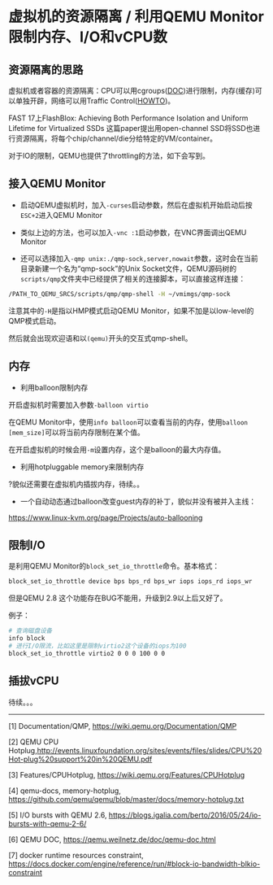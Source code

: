 # 虚拟机的资源隔离 / 利用QEMU Monitor限制内存、I/O和vCPU数

## 资源隔离的思路

虚拟机或者容器的资源隔离：CPU可以用cgroups([DOC](https://www.kernel.org/doc/Documentation/cgroup-v1/cgroups.txt))进行限制，内存(缓存)可以单独开辟，网络可以用Traffic Control([HOWTO](http://linux-ip.net/articles/Traffic-Control-HOWTO/))。

FAST 17上FlashBlox: Achieving Both Performance Isolation and Uniform Lifetime for Virtualized SSDs 这篇paper提出用open-channel SSD将SSD也进行资源隔离，将每个chip/channel/die分给特定的VM/container。

对于IO的限制，QEMU也提供了throttling的方法，如下会写到。

## 接入QEMU Monitor

* 启动QEMU虚拟机时，加入`-curses`启动参数，然后在虚拟机开始启动后按`ESC+2`进入QEMU Monitor

* 类似上边的方法，也可以加入`-vnc :1`启动参数，在VNC界面调出QEMU Monitor

* 还可以选择加入`-qmp unix:./qmp-sock,server,nowait`参数，这时会在当前目录新建一个名为“qmp-sock”的Unix Socket文件，QEMU源码树的`scripts/qmp`文件夹中已经提供了相关的连接脚本，可以直接这样连接：

```bash
/PATH_TO_QEMU_SRCS/scripts/qmp/qmp-shell -H ~/vmimgs/qmp-sock
```
注意其中的`-H`是指以HMP模式启动QEMU Monitor，如果不加是以low-level的QMP模式启动。

然后就会出现欢迎语和以`(qemu)`开头的交互式qmp-shell。


## 内存
* 利用balloon限制内存

开启虚拟机时需要加入参数`-balloon virtio`

在QEMU Monitor中，使用`info balloon`可以查看当前的内存，使用`balloon [mem_size]`可以将当前内存限制在某个值。

在开启虚拟机的时候会用`-m`设置内存，这个是balloon的最大内存值。

* 利用hotpluggable memory来限制内存

?貌似还需要在虚拟机内插拔内存，待续。。

* 一个自动动态通过balloon改变guest内存的补丁，貌似并没有被并入主线：

https://www.linux-kvm.org/page/Projects/auto-ballooning

## 限制I/O

是利用QEMU Monitor的`block_set_io_throttle`命令。基本格式：
```bash
block_set_io_throttle device bps bps_rd bps_wr iops iops_rd iops_wr
```

但是QEMU 2.8 这个功能存在BUG不能用，升级到2.9以上后又好了。

例子：
```bash
# 查询磁盘设备
info block
# 进行I/O限流，比如这里是限制virtio2这个设备的iops为100
block_set_io_throttle virtio2 0 0 0 100 0 0
```

## 插拔vCPU

待续。。。

---


[1] Documentation/QMP, https://wiki.qemu.org/Documentation/QMP

[2] QEMU CPU Hotplug,http://events.linuxfoundation.org/sites/events/files/slides/CPU%20Hot-plug%20support%20in%20QEMU.pdf

[3] Features/CPUHotplug, https://wiki.qemu.org/Features/CPUHotplug

[4] qemu-docs, memory-hotplug, https://github.com/qemu/qemu/blob/master/docs/memory-hotplug.txt

[5] I/O bursts with QEMU 2.6, https://blogs.igalia.com/berto/2016/05/24/io-bursts-with-qemu-2-6/

[6] QEMU DOC, https://qemu.weilnetz.de/doc/qemu-doc.html

[7] docker runtime resources constraint,  https://docs.docker.com/engine/reference/run/#block-io-bandwidth-blkio-constraint